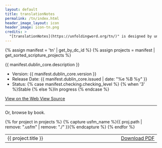 ```yaml
---
layout: default
title: translationNotes
permalink: /tn/index.html
header_image_layout: icon
header_image: icon-tn.png
credits: >
  "[translationNotes](https://unfoldingword.org/tn/)" is designed by unfoldingWord and developed by the [Door43 World Missions Community](https://door43.org/). It is made available under a [Creative Commons Attribution-ShareAlike 4.0 International](https://creativecommons.org/licenses/by-sa/4.0/) license.
---
```


{% assign manifest = 'tn' | get_by_dc_id %}
{% assign projects = manifest | get_sorted_scripture_projects %}
<p>{{ manifest.dublin_core.description }}</p>

<ul>
 <li>Version: {{ manifest.dublin_core.version }}</li>
 <li>Release Date: {{ manifest.dublin_core.issued | date: "%e %B %y" }}</li>
 <li>Status: {% case manifest.checking.checking_level %}
{% when '3' %}Stable {% else %}In progress
{% endcase %}</li>
</ul>

<div class="text-center">
 <p>
  <a class="btn btn-dark btn-sm" href="https://door43.org/u/Door43-Catalog/en_tn/044494985a/" title="tN Version {{ manifest.dublin_core.version }} Web">
   <i class="fa fa-globe"></i> View on the Web
  </a>
  <a class="btn btn-dark btn-sm" href="{{ manifest.dublin_core.url }}" title="tN Version {{ manifest.dublin_core.version }} Source">
   <i class="fa fa-archive"></i> View Source
  </a>
 </p>
</div>
<hr>

<p>Or, browse by book.</p>

  <table class="table table-striped table-responsive">
   <tbody>
     {% for project in projects %}
     {% capture usfm_name %}{{ proj.path | remove: ".usfm" | remove: "./" }}{% endcapture %}
     <tr>
      <td style="width: 100%">{{ project.title }}</td>
      <td style="white-space: nowrap"><a href="https://cdn.door43.org/en/tn/v{{ manifest.dublin_core.version }}/pdf/en_tn_{{ project.usfm_code }}_v{{ manifest.dublin_core.version }}.pdf" title="{{ project.title }} PDF"><i class="fa fa-file-pdf-o"></i> Download PDF</a></td>
     </tr>
     {% endfor %}
   </tbody>
  </table>
